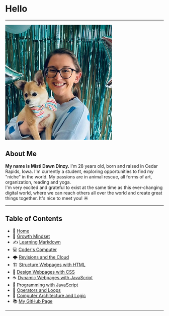
# Hello

_____

![Propic](/images/propic.jpg)

## About Me

**My name is Misti Dawn Dinzy.** I'm 28 years old, born and raised in Cedar Rapids, Iowa.
I'm currently a student, exploring opportunities to find my \"niche" in the world.
My passions are in animal rescue, all forms of art, organization, reading and yoga.  
I'm very excited and grateful to exist at the same time as this ever-changing digital world, where we can reach others all over the world and create great things together.
It's nice to meet you! ☀️

 _____
 
## **Table of Contents**
- 🏡 [Home](/README.md)
- 💭 [Growth Mindset](/growthmindset.md)
- ✍️ [Learning Markdown](/learningmarkdown.md)
- 💻 [Coder's Computer](/coderscomputer.md)
- 🌩️ [Revisions and the Cloud](/revisionscloud.md)
- 🏗️ [Structure Webpages with HTML](/structure.md)
- 🎨 [Design Webpages with CSS](/designcss.md)
- ☕ [Dynamic Webpages with JavaScript](/dynamicjava.md)
- 🌵 [Programming with JavaScript](/programjs.md)
- 🤖 [Operators and Loops](/operloops.md)
- 🧮 [Computer Architecture and Logic](/comparchlogic.md)
- 📚 [My GitHub Page](https://github.com/mistidinzy)

_____

